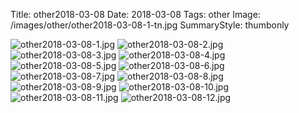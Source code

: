 Title: other2018-03-08
Date: 2018-03-08
Tags: other
Image: /images/other/other2018-03-08-1-tn.jpg
SummaryStyle: thumbonly

![other2018-03-08-1.jpg]({filename}/images/other/other2018-03-08-1.jpg)
![other2018-03-08-2.jpg]({filename}/images/other/other2018-03-08-2.jpg)
![other2018-03-08-3.jpg]({filename}/images/other/other2018-03-08-3.jpg)
![other2018-03-08-4.jpg]({filename}/images/other/other2018-03-08-4.jpg)
![other2018-03-08-5.jpg]({filename}/images/other/other2018-03-08-5.jpg)
![other2018-03-08-6.jpg]({filename}/images/other/other2018-03-08-6.jpg)
![other2018-03-08-7.jpg]({filename}/images/other/other2018-03-08-7.jpg)
![other2018-03-08-8.jpg]({filename}/images/other/other2018-03-08-8.jpg)
![other2018-03-08-9.jpg]({filename}/images/other/other2018-03-08-9.jpg)
![other2018-03-08-10.jpg]({filename}/images/other/other2018-03-08-10.jpg)
![other2018-03-08-11.jpg]({filename}/images/other/other2018-03-08-11.jpg)
![other2018-03-08-12.jpg]({filename}/images/other/other2018-03-08-12.jpg)
